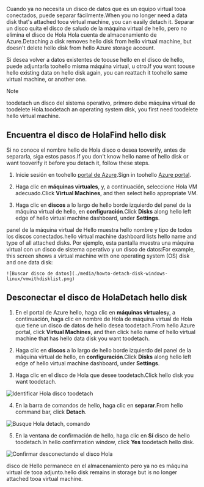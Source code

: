 <span data-ttu-id="2149f-101">Cuando ya no necesita un disco de datos que es un equipo virtual tooa conectados, puede separar fácilmente.</span><span class="sxs-lookup"><span data-stu-id="2149f-101">When you no longer need a data disk that's attached tooa virtual machine, you can easily detach it.</span></span> <span data-ttu-id="2149f-102">Separar un disco quita el disco de saludo de la máquina virtual de hello, pero no elimina el disco de Hola Hola cuenta de almacenamiento de Azure.</span><span class="sxs-lookup"><span data-stu-id="2149f-102">Detaching a disk removes hello disk from hello virtual machine, but doesn't delete hello disk from hello Azure storage account.</span></span>

<span data-ttu-id="2149f-103">Si desea volver a datos existentes de toouse hello en el disco de hello, puede adjuntarla toohello misma máquina virtual, u otro.</span><span class="sxs-lookup"><span data-stu-id="2149f-103">If you want toouse hello existing data on hello disk again, you can reattach it toohello same virtual machine, or another one.</span></span>  

> [!NOTE]
> <span data-ttu-id="2149f-104">toodetach un disco del sistema operativo, primero debe máquina virtual de toodelete Hola.</span><span class="sxs-lookup"><span data-stu-id="2149f-104">toodetach an operating system disk, you first need toodelete hello virtual machine.</span></span>
>

## <a name="find-hello-disk"></a><span data-ttu-id="2149f-105">Encuentra el disco de Hola</span><span class="sxs-lookup"><span data-stu-id="2149f-105">Find hello disk</span></span>
<span data-ttu-id="2149f-106">Si no conoce el nombre hello de Hola disco o desea tooverify, antes de separarla, siga estos pasos.</span><span class="sxs-lookup"><span data-stu-id="2149f-106">If you don't know hello name of hello disk or want tooverify it before you detach it, follow these steps.</span></span>

1. <span data-ttu-id="2149f-107">Inicie sesión en toohello [portal de Azure](https://portal.azure.com).</span><span class="sxs-lookup"><span data-stu-id="2149f-107">Sign in toohello [Azure portal](https://portal.azure.com).</span></span>

2. <span data-ttu-id="2149f-108">Haga clic en **máquinas virtuales**, y, a continuación, seleccione Hola VM adecuado.</span><span class="sxs-lookup"><span data-stu-id="2149f-108">Click **Virtual Machines**, and then select hello appropriate VM.</span></span>

3. <span data-ttu-id="2149f-109">Haga clic en **discos** a lo largo de hello borde izquierdo del panel de la máquina virtual de hello, en **configuración**.</span><span class="sxs-lookup"><span data-stu-id="2149f-109">Click **Disks** along hello left edge of hello virtual machine dashboard, under **Settings**.</span></span>

 <span data-ttu-id="2149f-110">panel de la máquina virtual de Hello muestra hello nombre y tipo de todos los discos conectados.</span><span class="sxs-lookup"><span data-stu-id="2149f-110">hello virtual machine dashboard lists hello name and type of all attached disks.</span></span> <span data-ttu-id="2149f-111">Por ejemplo, esta pantalla muestra una máquina virtual con un disco de sistema operativo y un disco de datos:</span><span class="sxs-lookup"><span data-stu-id="2149f-111">For example, this screen shows a virtual machine with one operating system (OS) disk and one data disk:</span></span>

    ![Buscar disco de datos](./media/howto-detach-disk-windows-linux/vmwithdisklist.png)

## <a name="detach-hello-disk"></a><span data-ttu-id="2149f-113">Desconectar el disco de Hola</span><span class="sxs-lookup"><span data-stu-id="2149f-113">Detach hello disk</span></span>
1. <span data-ttu-id="2149f-114">En el portal de Azure hello, haga clic en **máquinas virtuales**y, a continuación, haga clic en nombre de Hola de máquina virtual de Hola que tiene un disco de datos de hello desea toodetach.</span><span class="sxs-lookup"><span data-stu-id="2149f-114">From hello Azure portal, click **Virtual Machines**, and then click hello name of hello virtual machine that has hello data disk you want toodetach.</span></span>

2. <span data-ttu-id="2149f-115">Haga clic en **discos** a lo largo de hello borde izquierdo del panel de la máquina virtual de hello, en **configuración**.</span><span class="sxs-lookup"><span data-stu-id="2149f-115">Click **Disks** along hello left edge of hello virtual machine dashboard, under **Settings**.</span></span>

3. <span data-ttu-id="2149f-116">Haga clic en el disco de Hola que desee toodetach.</span><span class="sxs-lookup"><span data-stu-id="2149f-116">Click hello disk you want toodetach.</span></span>

  ![Identificar Hola disco toodetach](./media/howto-detach-disk-windows-linux/disklist.png)

4. <span data-ttu-id="2149f-118">En la barra de comandos de hello, haga clic en **separar**.</span><span class="sxs-lookup"><span data-stu-id="2149f-118">From hello command bar, click **Detach**.</span></span>

  ![Busque Hola detach, comando](./media/howto-detach-disk-windows-linux/diskdetachcommand.png)

5. <span data-ttu-id="2149f-120">En la ventana de confirmación de hello, haga clic en **Sí** disco de hello toodetach.</span><span class="sxs-lookup"><span data-stu-id="2149f-120">In hello confirmation window, click **Yes** toodetach hello disk.</span></span>

  ![Confirmar desconectando el disco Hola](./media/howto-detach-disk-windows-linux/confirmdetach.png)

<span data-ttu-id="2149f-122">disco de Hello permanece en el almacenamiento pero ya no es máquina virtual de tooa adjunto.</span><span class="sxs-lookup"><span data-stu-id="2149f-122">hello disk remains in storage but is no longer attached tooa virtual machine.</span></span>
